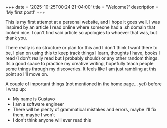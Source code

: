 +++
date = '2025-10-25T00:24:21-04:00'
title = 'Welcome?'
description = 'My first post!'
+++

This is my first attempt at a personal website, and I hope it goes well. I was inspired
by an article I read online where someone had a .sh domain that looked nice. I can't find
said article so apologies to whoever that was, but thank you.

There really is no structure or plan for this and I don't think I want there to be, I plan
on using this to keep track things I learn, thoughts I have, books I read (I don't really read
but I probably should) or any other random things. Its a good space to practice my creative
writing, hopefully teach people some things through my discoveries. It feels like I am just rambling
at this point so I'll move on.

A couple of important things (not mentioned in the home page... yet) before I wrap up:
- My name is Gustavo
- I am a software engineer
- There will be plenty of grammatical mistakes and errors, maybe I'll fix them, maybe I won't
- I don't think anyone will ever read this
